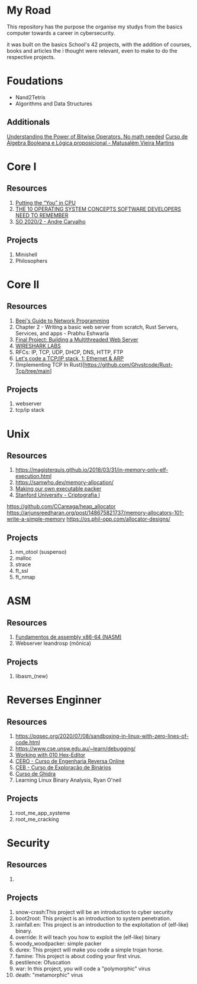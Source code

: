 # My Road

This repository has the purpose the organise my studys from the basics computer towards a career in cybersecurity. 

it was built on the basics School's 42 projects, with the addition of courses, books and articles the i thought were relevant, even to make to do the respective projects. 



# Foudations 

- Nand2Tetris 
- Algorithms and Data Structures

## Additionals

[Understanding the Power of Bitwise Operators. No math needed](https://www.deusinmachina.net/p/understanding-the-power-of-bitwise)
[Curso de Álgebra Booleana e Lógica proposicional - Matusalém Vieira Martins](https://www.youtube.com/playlist?list=PLVWA23fHCKz8MGHJpkJWbHvQn2tQAGHR_)

# Core I

## Resources

1. [Putting the “You” in CPU](https://cpu.land) 
2. [THE 10 OPERATING SYSTEM CONCEPTS SOFTWARE DEVELOPERS NEED TO REMEMBER](https://jameskle.com/writes/operating-systems)
3. [SO 2020/2 - Andre Carvalho](https://www.youtube.com/playlist?list=PLmAZw8oyG75jlEikpiTlTxaVDUPadduJu)

## Projects

1. Minishell
2. Philosophers

# Core II

## Resources

1. [Beej's Guide to Network Programming](https://beej.us/guide/bgnet/html//index.html)
2. Chapter 2 - Writing a basic web server from scratch, Rust Servers, Services, and apps - Prabhu Eshwarla
3. [Final Project: Building a Multithreaded Web Server](https://web.mit.edu/rust-lang_v1.25/arch/amd64_ubuntu1404/share/doc/rust/html/book/second-edition/ch20-00-final-project-a-web-server.html)
4. [WIRESHARK LABS](https://gaia.cs.umass.edu/kurose_ross/wireshark.php)
6. RFCs: IP, TCP, UDP, DHCP, DNS, HTTP, FTP
7. [Let's code a TCP/IP stack, 1: Ethernet & ARP](https://www.saminiir.com/lets-code-tcp-ip-stack-1-ethernet-arp/)
8. (Implementing TCP In Rust)[https://github.com/Ghvstcode/Rust-Tcp/tree/main]

## Projects

1. webserver
2. tcp/ip stack

# Unix
## Resources

1. https://magisterquis.github.io/2018/03/31/in-memory-only-elf-execution.html
2. https://samwho.dev/memory-allocation/
3. [Making our own executable packer](https://fasterthanli.me/series/making-our-own-executable-packer)
4. [Stanford University - Criptografia I](https://www.coursera.org/learn/crypto?skills=Cryptography&sortBy=BEST_MATCH)

https://github.com/CCareaga/heap_allocator
https://arjunsreedharan.org/post/148675821737/memory-allocators-101-write-a-simple-memory
https://os.phil-opp.com/allocator-designs/

## Projects

1. nm_otool (suspenso)
2. malloc   
3. strace
4. ft_ssl
5. ft_nmap

# ASM
## Resources

1. [Fundamentos de assembly x86-64 (NASM)](https://www.youtube.com/playlist?list=PLXoSGejyuQGohd0arC7jRBqVdQqf5GqKJ )
2. Webserver leandrosp (mônica)

## Projects

1. libasm_(new)

# Reverses Enginner

## Resources

1. https://pqsec.org/2020/07/08/sandboxing-in-linux-with-zero-lines-of-code.html
2. https://www.cse.unsw.edu.au/~learn/debugging/
3. [Working with 010 Hex-Editor](https://www.youtube.com/playlist?list=PLCS2zI95IiNwheFCTaUEytA1GT0mNOOdn)
4. [CERO - Curso de Engenharia Reversa Online](https://www.youtube.com/playlist?list=PLIfZMtpPYFP6zLKlnyAeWY1I85VpyshAA)
5. [CEB - Curso de Exploração de Binários](https://www.youtube.com/playlist?list=PLIfZMtpPYFP4MaQhy_iR8uM0mJEs7P7s3)
6. [Curso de Ghidra](https://www.youtube.com/playlist?list=PLIfZMtpPYFP5orPxcOZBn5cLOu7WG8xuF)
7. Learning Linux Binary Analysis, Ryan O'neil 

## Projects

1. root_me_app_systeme
2. root_me_cracking

# Security

## Resources

1. 

## Projects

1. snow-crash:This project will be an introduction to cyber security
2. boot2root: This project is an introduction to system penetration.
3. rainfall.en: This project is an introduction to the exploitation of (elf-like) binary.
4. override: It will teach you how to exploit the (elf-like) binary
5. woody_woodpacker: simple packer
6. durex: This project will make you code a simple trojan horse.
7. famine: This project is about coding your first virus.
8. pestilence: Ofuscation
9. war: In this project, you will code a "polymorphic" virus
10. death: "metamorphic" virus
